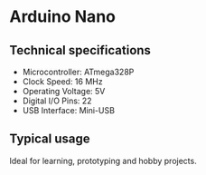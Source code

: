 # Arduino Nano

## Technical specifications

- Microcontroller: ATmega328P
- Clock Speed: 16 MHz
- Operating Voltage: 5V
- Digital I/O Pins: 22
- USB Interface: Mini-USB

## Typical usage

Ideal for learning, prototyping and hobby projects.
